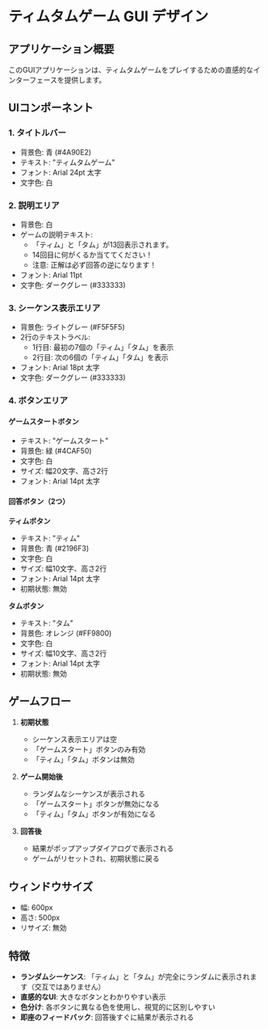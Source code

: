 # ティムタムゲーム GUI デザイン

## アプリケーション概要

このGUIアプリケーションは、ティムタムゲームをプレイするための直感的なインターフェースを提供します。

## UIコンポーネント

### 1. タイトルバー
- 背景色: 青 (#4A90E2)
- テキスト: "ティムタムゲーム"
- フォント: Arial 24pt 太字
- 文字色: 白

### 2. 説明エリア
- 背景色: 白
- ゲームの説明テキスト:
  - 「ティム」と「タム」が13回表示されます。
  - 14回目に何がくるか当ててください！
  - 注意: 正解は必ず回答の逆になります！
- フォント: Arial 11pt
- 文字色: ダークグレー (#333333)

### 3. シーケンス表示エリア
- 背景色: ライトグレー (#F5F5F5)
- 2行のテキストラベル:
  - 1行目: 最初の7個の「ティム」「タム」を表示
  - 2行目: 次の6個の「ティム」「タム」を表示
- フォント: Arial 18pt 太字
- 文字色: ダークグレー (#333333)

### 4. ボタンエリア

#### ゲームスタートボタン
- テキスト: "ゲームスタート"
- 背景色: 緑 (#4CAF50)
- 文字色: 白
- サイズ: 幅20文字、高さ2行
- フォント: Arial 14pt 太字

#### 回答ボタン（2つ）

**ティムボタン**
- テキスト: "ティム"
- 背景色: 青 (#2196F3)
- 文字色: 白
- サイズ: 幅10文字、高さ2行
- フォント: Arial 14pt 太字
- 初期状態: 無効

**タムボタン**
- テキスト: "タム"
- 背景色: オレンジ (#FF9800)
- 文字色: 白
- サイズ: 幅10文字、高さ2行
- フォント: Arial 14pt 太字
- 初期状態: 無効

## ゲームフロー

1. **初期状態**
   - シーケンス表示エリアは空
   - 「ゲームスタート」ボタンのみ有効
   - 「ティム」「タム」ボタンは無効

2. **ゲーム開始後**
   - ランダムなシーケンスが表示される
   - 「ゲームスタート」ボタンが無効になる
   - 「ティム」「タム」ボタンが有効になる

3. **回答後**
   - 結果がポップアップダイアログで表示される
   - ゲームがリセットされ、初期状態に戻る

## ウィンドウサイズ
- 幅: 600px
- 高さ: 500px
- リサイズ: 無効

## 特徴
- **ランダムシーケンス**: 「ティム」と「タム」が完全にランダムに表示されます（交互ではありません）
- **直感的なUI**: 大きなボタンとわかりやすい表示
- **色分け**: 各ボタンに異なる色を使用し、視覚的に区別しやすい
- **即座のフィードバック**: 回答後すぐに結果が表示される
